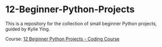 # 12-Beginner-Python-Projects
 This is a repository for the collection of small beginner Python projects, guided by Kylie Ying.

 Course: [12 Beginner Python Projects - Coding Course](https://www.youtube.com/watch?v=8ext9G7xspg&t=9109s)